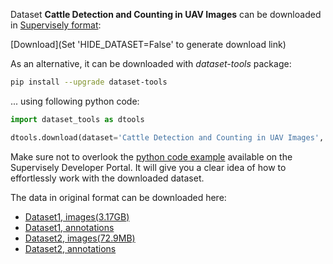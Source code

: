 Dataset **Cattle Detection and Counting in UAV Images** can be downloaded in [Supervisely format](https://developer.supervisely.com/api-references/supervisely-annotation-json-format):

 [Download](Set 'HIDE_DATASET=False' to generate download link)

As an alternative, it can be downloaded with *dataset-tools* package:
``` bash
pip install --upgrade dataset-tools
```

... using following python code:
``` python
import dataset_tools as dtools

dtools.download(dataset='Cattle Detection and Counting in UAV Images', dst_dir='~/dataset-ninja/')
```
Make sure not to overlook the [python code example](https://developer.supervisely.com/getting-started/python-sdk-tutorials/iterate-over-a-local-project) available on the Supervisely Developer Portal. It will give you a clear idea of how to effortlessly work with the downloaded dataset.

The data in original format can be downloaded here:

- [Dataset1, images(3.17GB)](http://bird.nae-lab.org/cattle/Dataset1.zip)
- [Dataset1, annotations](http://bird.nae-lab.org/cattle/dataset1_annotation.txt)
- [Dataset2, images(72.9MB)](http://bird.nae-lab.org/cattle/Dataset2.zip)
- [Dataset2, annotations](http://bird.nae-lab.org/cattle/dataset1_annotation.txt)
